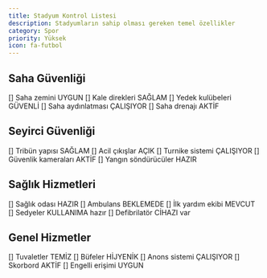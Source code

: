 ```yaml
---
title: Stadyum Kontrol Listesi
description: Stadyumların sahip olması gereken temel özellikler
category: Spor
priority: Yüksek
icon: fa-futbol
---
```


## Saha Güvenliği

[] Saha zemini UYGUN
[] Kale direkleri SAĞLAM
[] Yedek kulübeleri GÜVENLİ
[] Saha aydınlatması ÇALIŞIYOR
[] Saha drenajı AKTİF

## Seyirci Güvenliği

[] Tribün yapısı SAĞLAM
[] Acil çıkışlar AÇIK
[] Turnike sistemi ÇALIŞIYOR
[] Güvenlik kameraları AKTİF
[] Yangın söndürücüler HAZIR

## Sağlık Hizmetleri

[] Sağlık odası HAZIR
[] Ambulans BEKLEMEDE
[] İlk yardım ekibi MEVCUT
[] Sedyeler KULLANIMA hazır
[] Defibrilatör CİHAZI var

## Genel Hizmetler

[] Tuvaletler TEMİZ
[] Büfeler HİJYENİK
[] Anons sistemi ÇALIŞIYOR
[] Skorbord AKTİF
[] Engelli erişimi UYGUN
